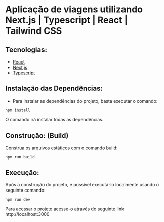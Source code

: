 # Aplicação de viagens utilizando Next.js | Typescript | React | Tailwind CSS

## Tecnologias:

- [React](https://reactjs.org)
- [Next.js](https://nextjs.org)
- [Typescript](https://https://www.typescriptlang.org)
 
## Instalação das Dependências:
- Para instalar as dependências do projeto, basta executar o comando:

```
npm install
```
O comando irá instalar todas as dependências.

## Construção: (Build)
Construa os arquivos estáticos com o comando build:
```
npm run build
```

## Execução:
Após a construção do projeto, é possível executá-lo localmente usando o seguinte comando:

```
npm run dev
```

Para acessar o projeto acesse-o através do seguinte link http://localhost:3000
